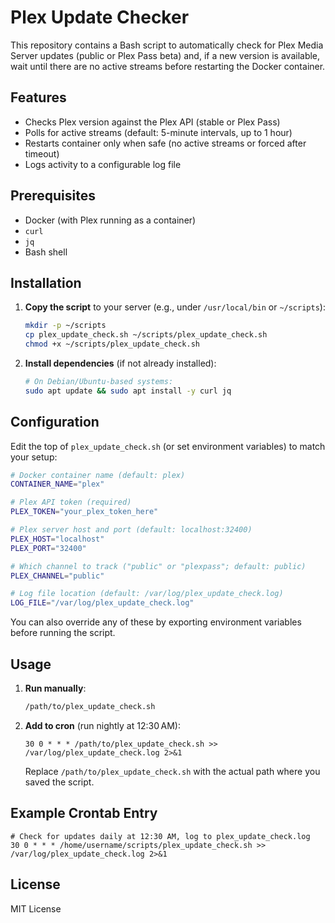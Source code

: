 # Plex Update Checker

This repository contains a Bash script to automatically check for Plex Media Server updates (public or Plex Pass beta) and, if a new version is available, wait until there are no active streams before restarting the Docker container.

## Features

- Checks Plex version against the Plex API (stable or Plex Pass)
- Polls for active streams (default: 5-minute intervals, up to 1 hour)
- Restarts container only when safe (no active streams or forced after timeout)
- Logs activity to a configurable log file

## Prerequisites

- Docker (with Plex running as a container)
- `curl`
- `jq`
- Bash shell

## Installation

1. **Copy the script** to your server (e.g., under `/usr/local/bin` or `~/scripts`):
   ```bash
   mkdir -p ~/scripts
   cp plex_update_check.sh ~/scripts/plex_update_check.sh
   chmod +x ~/scripts/plex_update_check.sh
   ```

2. **Install dependencies** (if not already installed):
   ```bash
   # On Debian/Ubuntu-based systems:
   sudo apt update && sudo apt install -y curl jq
   ```

## Configuration

Edit the top of `plex_update_check.sh` (or set environment variables) to match your setup:

```bash
# Docker container name (default: plex)
CONTAINER_NAME="plex"

# Plex API token (required)
PLEX_TOKEN="your_plex_token_here"

# Plex server host and port (default: localhost:32400)
PLEX_HOST="localhost"
PLEX_PORT="32400"

# Which channel to track ("public" or "plexpass"; default: public)
PLEX_CHANNEL="public"

# Log file location (default: /var/log/plex_update_check.log)
LOG_FILE="/var/log/plex_update_check.log"
```

You can also override any of these by exporting environment variables before running the script.

## Usage

1. **Run manually**:
   ```bash
   /path/to/plex_update_check.sh
   ```

2. **Add to cron** (run nightly at 12:30 AM):
   ```cron
   30 0 * * * /path/to/plex_update_check.sh >> /var/log/plex_update_check.log 2>&1
   ```
   Replace `/path/to/plex_update_check.sh` with the actual path where you saved the script.

## Example Crontab Entry

```cron
# Check for updates daily at 12:30 AM, log to plex_update_check.log
30 0 * * * /home/username/scripts/plex_update_check.sh >> /var/log/plex_update_check.log 2>&1
```

## License

MIT License

